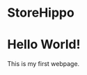 # StoreHippo
<html>
  <head>
    <title> Hello World </title>
  </head>
  <body>
    <h1> Hello World! </h1>
    <p> This is my first webpage. </p>
  </body>
 </html>
 
  
